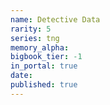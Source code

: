 ```yaml
---
name: Detective Data
rarity: 5
series: tng
memory_alpha:
bigbook_tier: -1
in_portal: true
date:
published: true
---
```



